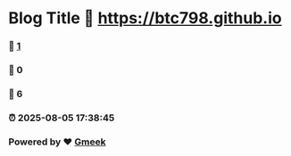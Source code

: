 # Blog Title :link: https://btc798.github.io 
### :page_facing_up: [1](https://btc798.github.io/tag.html) 
### :speech_balloon: 0 
### :hibiscus: 6 
### :alarm_clock: 2025-08-05 17:38:45 
### Powered by :heart: [Gmeek](https://github.com/Meekdai/Gmeek)
